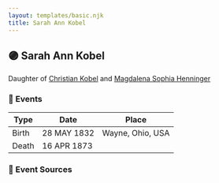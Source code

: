 ```yaml
---
layout: templates/basic.njk
title: Sarah Ann Kobel
---
```

## 🟣 Sarah Ann Kobel

Daughter of [Christian Kobel](/people/1/17423128) and [Magdalena Sophia Henninger](/people/6/64241610)

### 📆 Events

Type | Date | Place
------ | ------ | ------
Birth | 28 MAY 1832 | Wayne, Ohio, USA
Death | 16 APR 1873 |

### 📰 Event Sources
